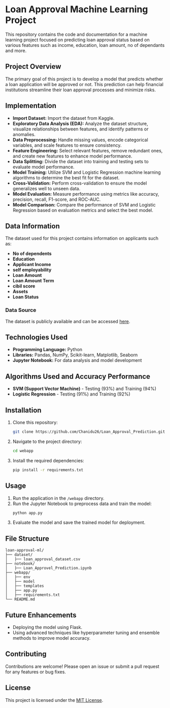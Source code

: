 # Loan Approval Machine Learning Project

This repository contains the code and documentation for a machine learning project focused on predicting loan approval status based on various features such as income, education, loan amount, no of dependants and more.

## Project Overview

The primary goal of this project is to develop a model that predicts whether a loan application will be approved or not. This prediction can help financial institutions streamline their loan approval processes and minimize risks.

## Implementation
- **Import Dataset:** Import the dataset from Kaggle.  
- **Exploratory Data Analysis (EDA):** Analyze the dataset structure, visualize relationships between features, and identify patterns or anomalies.  
- **Data Preprocessing:** Handle missing values, encode categorical variables, and scale features to ensure consistency.  
- **Feature Engineering:** Select relevant features, remove redundant ones, and create new features to enhance model performance.  
- **Data Splitting:** Divide the dataset into training and testing sets to evaluate model performance.  
- **Model Training:** Utilize SVM and Logistic Regression machine learning algorithms to determine the best fit for the dataset.  
- **Cross-Validation:** Perform cross-validation to ensure the model generalizes well to unseen data.  
- **Model Evaluation:** Measure performance using metrics like accuracy, precision, recall, F1-score, and ROC-AUC.  
- **Model Comparison:** Compare the performance of SVM and Logistic Regression based on evaluation metrics and select the best model.

## Data Information
The dataset used for this project contains information on applicants such as:
- **No of dependents**
- **Education**
- **Applicant Income**
- **self employability**
- **Loan Amount**
- **Loan Amount Term**
- **cibil score**
- **Assets**
- **Loan Status**

### Data Source
The dataset is publicly available and can be accessed [here](#).

## Technologies Used
- **Programming Language:** Python
- **Libraries:** Pandas, NumPy, Scikit-learn, Matplotlib, Seaborn
- **Jupyter Notebook:** For data analysis and model development

## Algorithms Used and Accuracy Performance
- **SVM (Support Vector Machine)** - Testing (93%) and Training (94%)
- **Logistic Regression** - Testing (91%) and Training (92%)

## Installation

1. Clone this repository:
   ```bash
   git clone https://github.com/Chanidu26/Loan_Approval_Prediction.git
   ```

2. Navigate to the project directory:
   ```bash
   cd webapp
   ```

3. Install the required dependencies:
   ```bash
   pip install -r requirements.txt
   ```

## Usage

1. Run the application in the `/webapp` directory.
2. Run the Jupyter Notebook to preprocess data and train the model:
   ```bash
   python app.py
   ```
3. Evaluate the model and save the trained model for deployment.

## File Structure
```
loan-approval-ml/
├── dataset/
│   ├── loan_approval_dataset.csv
├── notebook/
│   ├── Loan_Approvel_Prediction.ipynb
├── webapp/
│   ├── env
│   ├── model
│   ├── templates
│   ├── app.py
│   ├── requirements.txt
└── README.md
```

## Future Enhancements
- Deploying the model using Flask.
- Using advanced techniques like hyperparameter tuning and ensemble methods to improve model accuracy.

## Contributing
Contributions are welcome! Please open an issue or submit a pull request for any features or bug fixes.

## License
This project is licensed under the [MIT License](LICENSE).
